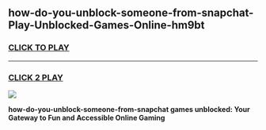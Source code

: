 
## how-do-you-unblock-someone-from-snapchat-Play-Unblocked-Games-Online-hm9bt
<h3>
<a href="https://premium76.site?title=how-do-you-unblock-someone-from-snapchat&ref=25A">CLICK TO PLAY</a></h3>
<hr>

<h3>
<a href="https://premium76.site?title=how-do-you-unblock-someone-from-snapchat&ref=25A">CLICK 2 PLAY</a>
  
</h3>

<a href="https://premium76.site?title=how-do-you-unblock-someone-from-snapchat&ref=25A"><img src="https://clearcache.store/games.png"></a>


**how-do-you-unblock-someone-from-snapchat games unblocked: Your Gateway to Fun and Accessible Online Gaming**
